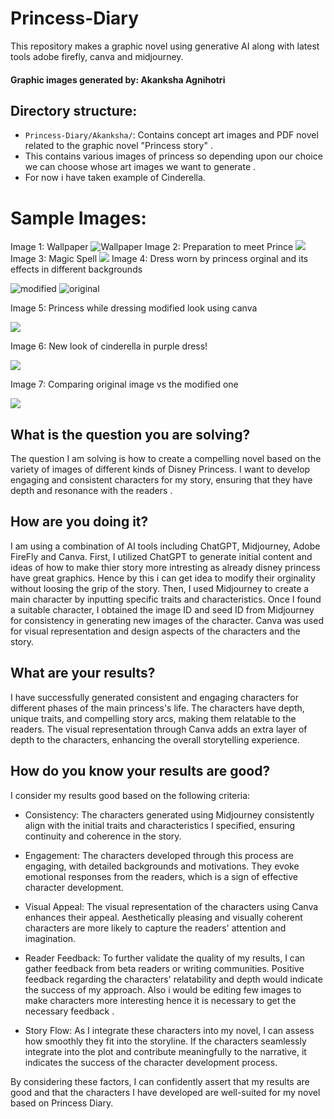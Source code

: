 # Princess-Diary
This repository makes a graphic novel using generative AI along with latest tools adobe firefly, canva and midjourney.
#### Graphic images generated by: Akanksha Agnihotri
## Directory structure:
- `Princess-Diary/Akanksha/`: Contains concept art images and PDF novel related to the graphic novel "Princess story" . 
- This contains various images of princess so depending upon our choice we can choose whose art images we want to generate .
- For now i have taken example of Cinderella. 

# Sample Images:
Image 1: Wallpaper
![Wallpaper](1.PNG)
Image 2: Preparation to meet Prince
![](3.PNG)
Image 3: Magic Spell
![](2.PNG)
Image 4: Dress worn by princess orginal and its effects in different backgrounds 

![modified](4.PNG)
![original](5.PNG)  

Image 5: Princess while dressing modified look using canva

![](6.PNG)


Image 6: New look of cinderella in purple dress!

![](7.PNG)


Image 7: Comparing original image vs the modified one

![](8.PNG)


## What is the question you are solving?

The question I am solving is how to create a compelling novel based on the variety of images of different kinds of Disney Princess. I want to develop engaging and consistent characters for my story, ensuring that they have depth and resonance with the readers .

## How are you doing it?

I am using a combination of AI tools including ChatGPT, Midjourney, Adobe FireFly and Canva. First, I utilized ChatGPT to generate initial content and ideas of how to make thier story more intresting as already disney princess have great graphics. Hence by this i can get idea to modify their orginality without loosing the grip of the story. Then, I used Midjourney to create a main character by inputting specific traits and characteristics. Once I found a suitable character, I obtained the image ID and seed ID from Midjourney for consistency in generating new images of the character. Canva was used for visual representation and design aspects of the characters and the story.

## What are your results?

I have successfully generated consistent and engaging characters for different phases of the main princess's life. The characters have depth, unique traits, and compelling story arcs, making them relatable to the readers. The visual representation through Canva adds an extra layer of depth to the characters, enhancing the overall storytelling experience.

## How do you know your results are good?

I consider my results good based on the following criteria:

- Consistency: The characters generated using Midjourney consistently align with the initial traits and characteristics I specified, ensuring continuity and coherence in the story.

- Engagement: The characters developed through this process are engaging, with detailed backgrounds and motivations. They evoke emotional responses from the readers, which is a sign of effective character development.

- Visual Appeal: The visual representation of the characters using Canva enhances their appeal. Aesthetically pleasing and visually coherent characters are more likely to capture the readers' attention and imagination.

- Reader Feedback: To further validate the quality of my results, I can gather feedback from beta readers or writing communities. Positive feedback regarding the characters' relatability and depth would indicate the success of my approach. Also i would be editing few images to make characters more interesting hence it is necessary
to get the necessary feedback .

- Story Flow: As I integrate these characters into my novel, I can assess how smoothly they fit into the storyline. If the characters seamlessly integrate into the plot and contribute meaningfully to the narrative, it indicates the success of the character development process.

By considering these factors, I can confidently assert that my results are good and that the characters I have developed are well-suited for my novel based on Princess Diary.
